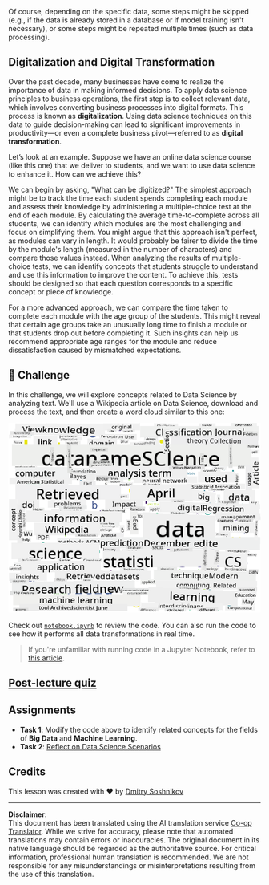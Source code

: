 <!--
CO_OP_TRANSLATOR_METADATA:
{
  "original_hash": "a76ab694b1534fa57981311975660bfe",
  "translation_date": "2025-09-06T11:58:59+00:00",
  "source_file": "1-Introduction/01-defining-data-science/README.md",
  "language_code": "en"
}
-->
Of course, depending on the specific data, some steps might be skipped (e.g., if the data is already stored in a database or if model training isn't necessary), or some steps might be repeated multiple times (such as data processing).

## Digitalization and Digital Transformation

Over the past decade, many businesses have come to realize the importance of data in making informed decisions. To apply data science principles to business operations, the first step is to collect relevant data, which involves converting business processes into digital formats. This process is known as **digitalization**. Using data science techniques on this data to guide decision-making can lead to significant improvements in productivity—or even a complete business pivot—referred to as **digital transformation**.

Let’s look at an example. Suppose we have an online data science course (like this one) that we deliver to students, and we want to use data science to enhance it. How can we achieve this?

We can begin by asking, "What can be digitized?" The simplest approach might be to track the time each student spends completing each module and assess their knowledge by administering a multiple-choice test at the end of each module. By calculating the average time-to-complete across all students, we can identify which modules are the most challenging and focus on simplifying them.
You might argue that this approach isn't perfect, as modules can vary in length. It would probably be fairer to divide the time by the module's length (measured in the number of characters) and compare those values instead.
When analyzing the results of multiple-choice tests, we can identify concepts that students struggle to understand and use this information to improve the content. To achieve this, tests should be designed so that each question corresponds to a specific concept or piece of knowledge.

For a more advanced approach, we can compare the time taken to complete each module with the age group of the students. This might reveal that certain age groups take an unusually long time to finish a module or that students drop out before completing it. Such insights can help us recommend appropriate age ranges for the module and reduce dissatisfaction caused by mismatched expectations.

## 🚀 Challenge

In this challenge, we will explore concepts related to Data Science by analyzing text. We'll use a Wikipedia article on Data Science, download and process the text, and then create a word cloud similar to this one:

![Word Cloud for Data Science](../../../../translated_images/ds_wordcloud.664a7c07dca57de017c22bf0498cb40f898d48aa85b3c36a80620fea12fadd42.en.png)

Check out [`notebook.ipynb`](../../../../1-Introduction/01-defining-data-science/notebook.ipynb ':ignore') to review the code. You can also run the code to see how it performs all data transformations in real time.

> If you're unfamiliar with running code in a Jupyter Notebook, refer to [this article](https://soshnikov.com/education/how-to-execute-notebooks-from-github/).

## [Post-lecture quiz](https://ff-quizzes.netlify.app/en/ds/quiz/1)

## Assignments

* **Task 1**: Modify the code above to identify related concepts for the fields of **Big Data** and **Machine Learning**.
* **Task 2**: [Reflect on Data Science Scenarios](assignment.md)

## Credits

This lesson was created with ♥️ by [Dmitry Soshnikov](http://soshnikov.com)

---

**Disclaimer**:  
This document has been translated using the AI translation service [Co-op Translator](https://github.com/Azure/co-op-translator). While we strive for accuracy, please note that automated translations may contain errors or inaccuracies. The original document in its native language should be regarded as the authoritative source. For critical information, professional human translation is recommended. We are not responsible for any misunderstandings or misinterpretations resulting from the use of this translation.